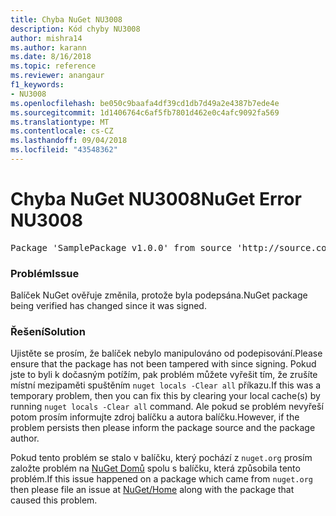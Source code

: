 ```yaml
---
title: Chyba NuGet NU3008
description: Kód chyby NU3008
author: mishra14
ms.author: karann
ms.date: 8/16/2018
ms.topic: reference
ms.reviewer: anangaur
f1_keywords:
- NU3008
ms.openlocfilehash: be050c9baafa4df39cd1db7d49a2e4387b7ede4e
ms.sourcegitcommit: 1d1406764c6af5fb7801d462e0c4afc9092fa569
ms.translationtype: MT
ms.contentlocale: cs-CZ
ms.lasthandoff: 09/04/2018
ms.locfileid: "43548362"
---
```

# <a name="nuget-error-nu3008"></a><span data-ttu-id="8fd45-103">Chyba NuGet NU3008</span><span class="sxs-lookup"><span data-stu-id="8fd45-103">NuGet Error NU3008</span></span>

<pre>Package 'SamplePackage v1.0.0' from source 'http://source.com/index.json': The package integrity check failed.</pre>

### <a name="issue"></a><span data-ttu-id="8fd45-104">Problém</span><span class="sxs-lookup"><span data-stu-id="8fd45-104">Issue</span></span>

<span data-ttu-id="8fd45-105">Balíček NuGet ověřuje změnila, protože byla podepsána.</span><span class="sxs-lookup"><span data-stu-id="8fd45-105">NuGet package being verified has changed since it was signed.</span></span>


### <a name="solution"></a><span data-ttu-id="8fd45-106">Řešení</span><span class="sxs-lookup"><span data-stu-id="8fd45-106">Solution</span></span>

<span data-ttu-id="8fd45-107">Ujistěte se prosím, že balíček nebylo manipulováno od podepisování.</span><span class="sxs-lookup"><span data-stu-id="8fd45-107">Please ensure that the package has not been tampered with since signing.</span></span> <span data-ttu-id="8fd45-108">Pokud jste to byli k dočasným potížím, pak problém můžete vyřešit tím, že zrušíte místní mezipaměti spuštěním `nuget locals -Clear all` příkazu.</span><span class="sxs-lookup"><span data-stu-id="8fd45-108">If this was a temporary problem, then you can fix this by clearing your local cache(s) by running `nuget locals -Clear all` command.</span></span> <span data-ttu-id="8fd45-109">Ale pokud se problém nevyřeší potom prosím informujte zdroj balíčku a autora balíčku.</span><span class="sxs-lookup"><span data-stu-id="8fd45-109">However, if the problem persists then please inform the package source and the package author.</span></span>

<span data-ttu-id="8fd45-110">Pokud tento problém se stalo v balíčku, který pochází z `nuget.org` prosím založte problém na [NuGet Domů](https://github.com/NuGet/Home/issues) spolu s balíčku, která způsobila tento problém.</span><span class="sxs-lookup"><span data-stu-id="8fd45-110">If this issue happened on a package which came from `nuget.org` then please file an issue at [NuGet/Home](https://github.com/NuGet/Home/issues) along with the package that caused this problem.</span></span>



